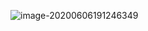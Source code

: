 ![image-20200606191246349](https://images-1255831004.cos.ap-guangzhou.myqcloud.com/online/image-20200606191246349.png)